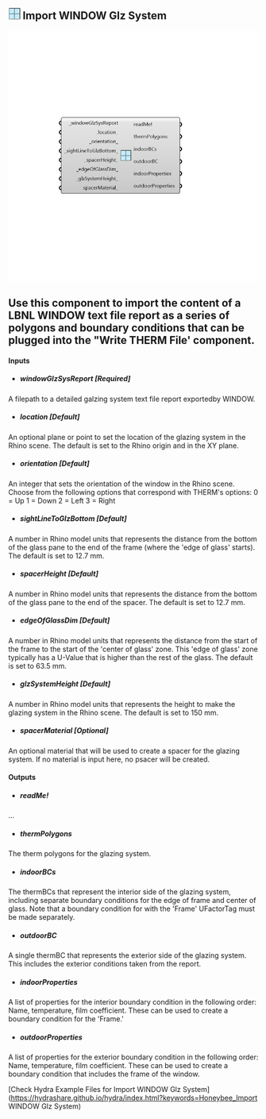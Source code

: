 ## ![](../../images/icons/Import_WINDOW_Glz_System.png) Import WINDOW Glz System

![](../../images/components/Import_WINDOW_Glz_System.png)

Use this component to import the content of a LBNL WINDOW text file report as a series of polygons and boundary conditions that can be plugged into the "Write THERM File' component.
 -
 

#### Inputs
* ##### windowGlzSysReport [Required]
A filepath to a detailed galzing system text file report exportedby WINDOW.
* ##### location [Default]
An optional plane or point to set the location of the glazing system in the Rhino scene.  The default is set to the Rhino origin and in the XY plane.
* ##### orientation [Default]
An integer that sets the orientation of the window in the Rhino scene.  Choose from the following options that correspond with THERM's options:
 0 = Up
 1 = Down
 2 = Left
 3 = Right
* ##### sightLineToGlzBottom [Default]
A number in Rhino model units that represents the distance from the bottom of the glass pane to the end of the frame (where the 'edge of glass' starts).  The default is set to 12.7 mm.
* ##### spacerHeight [Default]
A number in Rhino model units that represents the distance from the bottom of the glass pane to the end of the spacer. The default is set to 12.7 mm.
* ##### edgeOfGlassDim [Default]
A number in Rhino model units that represents the distance from the start of the frame to the start of the 'center of glass' zone.  This 'edge of glass' zone typically has a U-Value that is higher than the rest of the glass. The default is set to 63.5 mm.
* ##### glzSystemHeight [Default]
A number in Rhino model units that represents the height to make the glazing system in the Rhino scene.  The default is set to 150 mm.
* ##### spacerMaterial [Optional]
An optional material that will be used to create a spacer for the glazing system.  If no material is input here, no psacer will be created.

#### Outputs
* ##### readMe!
...
* ##### thermPolygons
The therm polygons for the glazing system.
* ##### indoorBCs
The thermBCs that represent the interior side of the glazing system, including separate boundary conditions for the edge of frame and center of glass.  Note that a boundary condition for with the 'Frame' UFactorTag must be made separately.
* ##### outdoorBC
A single thermBC that represents the exterior side of the glazing system.  This includes the exterior conditions taken from the report.
* ##### indoorProperties
A list of properties for the interior boundary condition in the following order: Name, temperature, film coefficient.  These can be used to create a boundary condition for the 'Frame.'
* ##### outdoorProperties
A list of properties for the exterior boundary condition in the following order: Name, temperature, film coefficient.  These can be used to create a boundary condition that includes the frame of the window.


[Check Hydra Example Files for Import WINDOW Glz System](https://hydrashare.github.io/hydra/index.html?keywords=Honeybee_Import WINDOW Glz System)